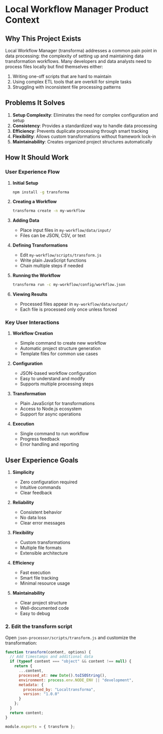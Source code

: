# Local Workflow Manager Product Context

## Why This Project Exists

Local Workflow Manager (transforma) addresses a common pain point in data processing: the complexity of setting up and maintaining data transformation workflows. Many developers and data analysts need to process files locally but find themselves either:

1. Writing one-off scripts that are hard to maintain
2. Using complex ETL tools that are overkill for simple tasks
3. Struggling with inconsistent file processing patterns

## Problems It Solves

1. **Setup Complexity**: Eliminates the need for complex configuration and setup
2. **Consistency**: Provides a standardized way to handle data processing
3. **Efficiency**: Prevents duplicate processing through smart tracking
4. **Flexibility**: Allows custom transformations without framework lock-in
5. **Maintainability**: Creates organized project structures automatically

## How It Should Work

### User Experience Flow

1. **Initial Setup**
   ```bash
   npm install -g transforma
   ```

2. **Creating a Workflow**
   ```bash
   transforma create -n my-workflow
   ```

3. **Adding Data**
   - Place input files in `my-workflow/data/input/`
   - Files can be JSON, CSV, or text

4. **Defining Transformations**
   - Edit `my-workflow/scripts/transform.js`
   - Write plain JavaScript functions
   - Chain multiple steps if needed

5. **Running the Workflow**
   ```bash
   transforma run -c my-workflow/config/workflow.json
   ```

6. **Viewing Results**
   - Processed files appear in `my-workflow/data/output/`
   - Each file is processed only once unless forced

### Key User Interactions

1. **Workflow Creation**
   - Simple command to create new workflow
   - Automatic project structure generation
   - Template files for common use cases

2. **Configuration**
   - JSON-based workflow configuration
   - Easy to understand and modify
   - Supports multiple processing steps

3. **Transformation**
   - Plain JavaScript for transformations
   - Access to Node.js ecosystem
   - Support for async operations

4. **Execution**
   - Single command to run workflow
   - Progress feedback
   - Error handling and reporting

## User Experience Goals

1. **Simplicity**
   - Zero configuration required
   - Intuitive commands
   - Clear feedback

2. **Reliability**
   - Consistent behavior
   - No data loss
   - Clear error messages

3. **Flexibility**
   - Custom transformations
   - Multiple file formats
   - Extensible architecture

4. **Efficiency**
   - Fast execution
   - Smart file tracking
   - Minimal resource usage

5. **Maintainability**
   - Clear project structure
   - Well-documented code
   - Easy to debug

### 2. Edit the transform script

Open `json-processor/scripts/transform.js` and customize the transformation:

```javascript
function transform(content, options) {
  // Add timestamps and additional data
  if (typeof content === "object" && content !== null) {
    return {
      ...content,
      processed_at: new Date().toISOString(),
      environment: process.env.NODE_ENV || "development",
      metadata: {
        processed_by: "Localtransforma",
        version: "1.0.0"
      }
    };
  }
  return content;
}

module.exports = { transform }; 
